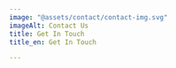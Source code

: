 ```yaml
---
image: "@assets/contact/contact-img.svg"
imageAlt: Contact Us
title: Get In Touch
title_en: Get In Touch

---
```

